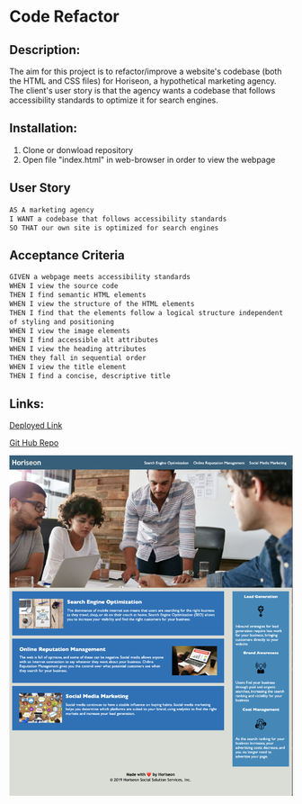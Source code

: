 # Code Refactor

## Description:

The aim for this project is to refactor/improve a website's codebase (both the HTML and CSS files) for Horiseon, a hypothetical marketing agency. The client's user story is that the agency wants a codebase that follows accessibility standards to optimize it for search engines.
## Installation:

1. Clone or donwload repository
2. Open file "index.html" in web-browser in order to view the webpage


## User Story

```
AS A marketing agency
I WANT a codebase that follows accessibility standards
SO THAT our own site is optimized for search engines
```

## Acceptance Criteria

```
GIVEN a webpage meets accessibility standards
WHEN I view the source code
THEN I find semantic HTML elements
WHEN I view the structure of the HTML elements
THEN I find that the elements follow a logical structure independent of styling and positioning
WHEN I view the image elements
THEN I find accessible alt attributes
WHEN I view the heading attributes
THEN they fall in sequential order
WHEN I view the title element
THEN I find a concise, descriptive title
```
## Links:

[Deployed Link](https://mus-ali1.github.io/refactor-code/)

[Git Hub Repo](https://github.com/mus-ali1/refactor-code)

![website image](./assets/images/horiseon-screenshot.png)

